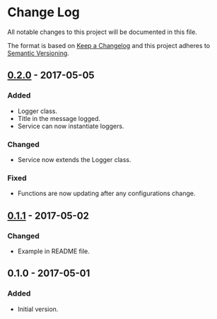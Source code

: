 # Change Log
All notable changes to this project will be documented in this file.

The format is based on [Keep a Changelog](http://keepachangelog.com/)
and this project adheres to [Semantic Versioning](http://semver.org/).

## [0.2.0] - 2017-05-05
### Added
- Logger class.
- Title in the message logged.
- Service can now instantiate loggers.

### Changed
- Service now extends the Logger class.

### Fixed
- Functions are now updating after any configurations change.

## [0.1.1] - 2017-05-02
### Changed
- Example in README file.

## 0.1.0 - 2017-05-01
### Added
- Initial version.

[0.2.0]: https://github.com/gbrlsnchs/angry-log/compare/v0.1.1...v0.2.0
[0.1.1]: https://github.com/gbrlsnchs/angry-log/compare/v0.1.0...v0.1.1

